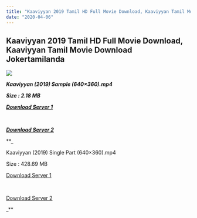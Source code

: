 ```yaml
---
title: "Kaaviyyan 2019 Tamil HD Full Movie Download, Kaaviyyan Tamil Movie Download Jokertamilanda"
date: "2020-04-06"
---
```


## Kaaviyyan 2019 Tamil HD Full Movie Download, Kaaviyyan Tamil Movie Download Jokertamilanda

![](https://images.moviebuff.com/b112fff9-efeb-4f23-8544-e5d95c739711?w=1000)

**_Kaaviyyan (2019) Sample (640×360).mp4_**

**_Size : 2.18 MB_**

**_[Download Server 1](http://c1.wetransfer.vip/files/Tamil{b337cb003d07febca875724d018e20f8c1927a284fdd439ea607fcc650de5bb7}20Movies/Tamil{b337cb003d07febca875724d018e20f8c1927a284fdd439ea607fcc650de5bb7}202019{b337cb003d07febca875724d018e20f8c1927a284fdd439ea607fcc650de5bb7}20Movies/Kaaviyyan{b337cb003d07febca875724d018e20f8c1927a284fdd439ea607fcc650de5bb7}20(2019)/Kaaviyyan{b337cb003d07febca875724d018e20f8c1927a284fdd439ea607fcc650de5bb7}20(2019){b337cb003d07febca875724d018e20f8c1927a284fdd439ea607fcc650de5bb7}20Proper{b337cb003d07febca875724d018e20f8c1927a284fdd439ea607fcc650de5bb7}20HDRip/Kaaviyyan{b337cb003d07febca875724d018e20f8c1927a284fdd439ea607fcc650de5bb7}20(2019){b337cb003d07febca875724d018e20f8c1927a284fdd439ea607fcc650de5bb7}20Sample{b337cb003d07febca875724d018e20f8c1927a284fdd439ea607fcc650de5bb7}20(640x360).mp4)_**

**_[  
](http://c1.wetransfer.vip/files/Tamil{b337cb003d07febca875724d018e20f8c1927a284fdd439ea607fcc650de5bb7}20Movies/Tamil{b337cb003d07febca875724d018e20f8c1927a284fdd439ea607fcc650de5bb7}202019{b337cb003d07febca875724d018e20f8c1927a284fdd439ea607fcc650de5bb7}20Movies/Kaaviyyan{b337cb003d07febca875724d018e20f8c1927a284fdd439ea607fcc650de5bb7}20(2019)/Kaaviyyan{b337cb003d07febca875724d018e20f8c1927a284fdd439ea607fcc650de5bb7}20(2019){b337cb003d07febca875724d018e20f8c1927a284fdd439ea607fcc650de5bb7}20Proper{b337cb003d07febca875724d018e20f8c1927a284fdd439ea607fcc650de5bb7}20HDRip/Kaaviyyan{b337cb003d07febca875724d018e20f8c1927a284fdd439ea607fcc650de5bb7}20(2019){b337cb003d07febca875724d018e20f8c1927a284fdd439ea607fcc650de5bb7}20Sample{b337cb003d07febca875724d018e20f8c1927a284fdd439ea607fcc650de5bb7}20(640x360).mp4)_**

**_[Download Server 2](http://c1.wetransfer.vip/files/Tamil{b337cb003d07febca875724d018e20f8c1927a284fdd439ea607fcc650de5bb7}20Movies/Tamil{b337cb003d07febca875724d018e20f8c1927a284fdd439ea607fcc650de5bb7}202019{b337cb003d07febca875724d018e20f8c1927a284fdd439ea607fcc650de5bb7}20Movies/Kaaviyyan{b337cb003d07febca875724d018e20f8c1927a284fdd439ea607fcc650de5bb7}20(2019)/Kaaviyyan{b337cb003d07febca875724d018e20f8c1927a284fdd439ea607fcc650de5bb7}20(2019){b337cb003d07febca875724d018e20f8c1927a284fdd439ea607fcc650de5bb7}20Proper{b337cb003d07febca875724d018e20f8c1927a284fdd439ea607fcc650de5bb7}20HDRip/Kaaviyyan{b337cb003d07febca875724d018e20f8c1927a284fdd439ea607fcc650de5bb7}20(2019){b337cb003d07febca875724d018e20f8c1927a284fdd439ea607fcc650de5bb7}20Sample{b337cb003d07febca875724d018e20f8c1927a284fdd439ea607fcc650de5bb7}20(640x360).mp4)_**

**_

Kaaviyyan (2019) Single Part (640×360).mp4

Size : 428.69 MB

[Download Server 1](http://c9.wetransfer.vip//files/Kaaviyyan{b337cb003d07febca875724d018e20f8c1927a284fdd439ea607fcc650de5bb7}20(2019).mp4)

[  
](http://c9.wetransfer.vip//files/Kaaviyyan{b337cb003d07febca875724d018e20f8c1927a284fdd439ea607fcc650de5bb7}20(2019).mp4)

[Download Server 2](http://c9.wetransfer.vip//files/Kaaviyyan{b337cb003d07febca875724d018e20f8c1927a284fdd439ea607fcc650de5bb7}20(2019).mp4)

_**
